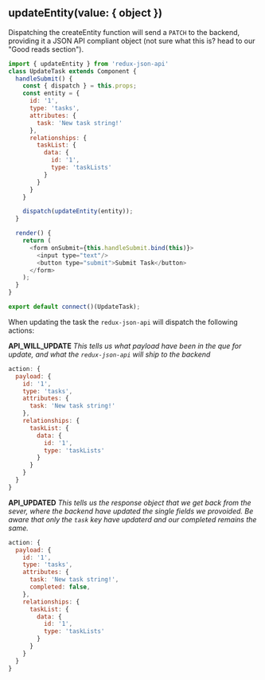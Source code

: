 ## updateEntity(value: { object })
Dispatching the createEntity function will send a `PATCH` to the backend, providing it a JSON API compliant object (not sure what this is? head to our "Good reads section").

```javascript
import { updateEntity } from 'redux-json-api'
class UpdateTask extends Component {
  handleSubmit() {
    const { dispatch } = this.props;
    const entity = {
      id: '1',
      type: 'tasks',
      attributes: {
        task: 'New task string!'
      },
      relationships: {
        taskList: {
          data: {
            id: '1',
            type: 'taskLists'
          }
        }
      }
    }

    dispatch(updateEntity(entity));
  }

  render() {
    return (
      <form onSubmit={this.handleSubmit.bind(this)}>
        <input type="text"/>
        <button type="submit">Submit Task</button>
      </form>
    );
  }
}

export default connect()(UpdateTask);
```
When updating the task the `redux-json-api` will dispatch the following actions:

__API_WILL_UPDATE__
_This tells us what payload have been in the que for update, and what the `redux-json-api` will ship to the backend_
```javascript
action: {
  payload: {
    id: '1',
    type: 'tasks',
    attributes: {
      task: 'New task string!'
    },
    relationships: {
      taskList: {
        data: {
          id: '1',
          type: 'taskLists'
        }
      }
    }
  }
}
```

__API_UPDATED__
_This tells us the response object that we get back from the sever, where the backend have updated the single fields we provoided. Be aware that only the `task` key have updaterd and our completed remains the same._
```javascript
action: {
  payload: {
    id: '1',
    type: 'tasks',
    attributes: {
      task: 'New task string!',
      completed: false,
    },
    relationships: {
      taskList: {
        data: {
          id: '1',
          type: 'taskLists'
        }
      }
    }
  }
}
```
